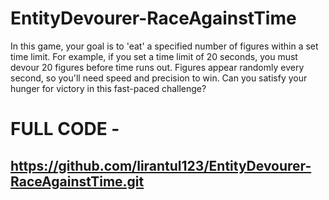 # EntityDevourer-RaceAgainstTime
In this game, your goal is to 'eat' a specified number of figures within a set time limit. For example, if you set a time limit of 20 seconds, you must devour 20 figures before time runs out. Figures appear randomly every second, so you'll need speed and precision to win. Can you satisfy your hunger for victory in this fast-paced challenge?


# FULL CODE -
## https://github.com/lirantul123/EntityDevourer-RaceAgainstTime.git
